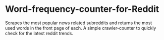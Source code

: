 # Word-frequency-counter-for-Reddit

Scrapes the most popular news related subreddits and returns the most used words in the front page of each.
A simple crawler-counter to quickly check for the latest reddit trends.
